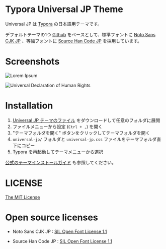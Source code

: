 # Typora Universal JP Theme

Universal JP は [Typora](https://typora.io/) の日本語用テーマです。

デフォルトテーマの1つ [Github](http://theme.typora.io/theme/Github/) をベースとして、標準フォントに [Noto Sans CJK JP](https://www.google.com/get/noto/#sans-jpan) 、等幅フォントに [Source Han Code JP](https://github.com/adobe-fonts/source-han-code-jp) を採用しています。

# Screenshots

![Lorem Ipsum](screenshots/lorem_ipsum.png?raw=true)

![Universal Declaration of Human Rights](screenshots/udhr.png?raw=true)

# Installation

1. [Universal JP テーマのファイル](https://codeload.github.com/hidekuro/typora-universal-jp-theme/zip/master) をダウンロードして任意のフォルダに展開
2. ファイルメニューから設定 (`Ctrl + ,`) を開く
3. "テーマフォルダを開く" ボタンをクリックしてテーマフォルダを開く
4. `universal-jp/` フォルダと `universal-jp.css` ファイルをテーマフォルダ直下にコピー
5. Typora を再起動してテーマメニューから選択

[公式のテーマインストールガイド](http://theme.typora.io/doc/Install-Theme/) も参照してください。

# LICENSE

[The MIT License](LICENSE)

# Open source licenses

- Noto Sans CJK JP : [SIL Open Font License 1.1](https://spdx.org/licenses/OFL-1.1.html)

- Source Han Code JP : [SIL Open Font License 1.1](https://spdx.org/licenses/OFL-1.1.html)
